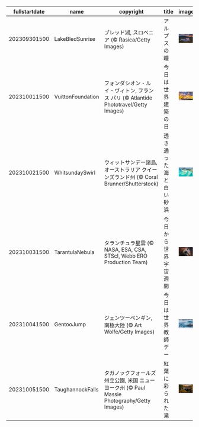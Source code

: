 |fullstartdate|name|copyright|title|image|
|--|--|--|--|--|
202309301500|LakeBledSunrise|ブレッド湖, スロベニア (© Rasica/Getty Images)|アルプスの瞳|![](/ja-JP/2023/10/202309301500LakeBledSunrise.jpg)|
202310011500|VuittonFoundation|フォンダシオン・ルイ・ヴィトン, フランス パリ (© Atlantide Phototravel/Getty Images)|今日は世界建築の日|![](/ja-JP/2023/10/202310011500VuittonFoundation.jpg)|
202310021500|WhitsundaySwirl|ウィットサンデー諸島, オーストラリア クイーンズランド州 (© Coral Brunner/Shutterstock)|透き通った海と白い砂浜|![](/ja-JP/2023/10/202310021500WhitsundaySwirl.jpg)|
202310031500|TarantulaNebula|タランチュラ星雲 (© NASA, ESA, CSA, STScI, Webb ERO Production Team)|今日から世界宇宙週間|![](/ja-JP/2023/10/202310031500TarantulaNebula.jpg)|
202310041500|GentooJump|ジェンツーペンギン, 南極大陸 (© Art Wolfe/Getty Images)|今日は世界教師デー|![](/ja-JP/2023/10/202310041500GentooJump.jpg)|
202310051500|TaughannockFalls|タガノックフォールズ州立公園, 米国 ニューヨーク州 (© Paul Massie Photography/Getty Images)|紅葉に彩られた滝|![](/ja-JP/2023/10/202310051500TaughannockFalls.jpg)|
